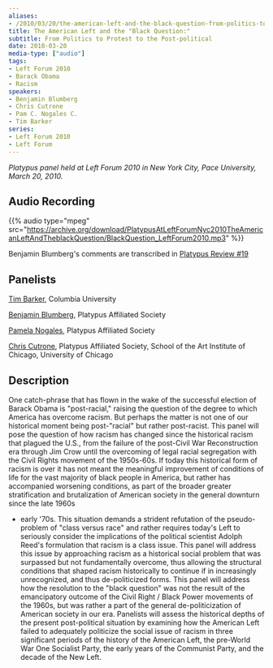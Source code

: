 ```yaml
---
aliases:
- /2010/03/20/the-american-left-and-the-black-question-from-politics-to-protest-to-the-post-political
title: The American Left and the "Black Question:"
subtitle: From Politics to Protest to the Post-political
date: 2010-03-20
media-type: ["audio"]
tags:
- Left Forum 2010
- Barack Obama
- Racism
speakers:
- Benjamin Blumberg
- Chris Cutrone
- Pam C. Nogales C.
- Tim Barker
series:
- Left Forum 2010
- Left Forum
---
```


_Platypus panel held at Left Forum 2010 in New York City, Pace University, March 20, 2010._

## Audio Recording

{{% audio type="mpeg" src="https://archive.org/download/PlatypusAtLeftForumNyc2010TheAmericanLeftAndTheblackQuestion/BlackQuestion_LeftForum2010.mp3" %}}

Benjamin Blumberg's comments are transcribed in [Platypus Review #19](/2010/01/08/an-unmet-challenge-race-and-the-left-in-america/)

## Panelists

[Tim Barker](/speakers/tim-barker), Columbia University

[Benjamin Blumberg](/speakers/ben-blumberg/), Platypus Affiliated Society

[Pamela Nogales](/speakers/pam-c-nogales-c), Platypus Affiliated Society

[Chris Cutrone](/speakers/chris-cutrone), Platypus Affiliated Society, School of the Art Institute of Chicago, University of Chicago

## Description

One catch-phrase that has flown in the wake of the successful election of Barack Obama is "post-racial," raising the question of the degree to which America has overcome racism. But perhaps the matter is not one of our historical moment being post-"racial" but rather post-racist. This panel will pose the question of how racism has changed since the historical racism that plagued the U.S., from the failure of the post-Civil War Reconstruction era through Jim Crow until the overcoming of legal racial segregation with the Civil Rights movement of the 1950s-60s. If today this historical form of racism is over it has not meant the meaningful improvement of conditions of life for the vast majority of black people in America, but rather has accompanied worsening conditions, as part of the broader greater stratification and brutalization of American society in the general downturn since the late 1960s
 - early '70s. This situation demands a strident refutation of the pseudo-problem of "class versus race" and rather requires today's Left to seriously consider the implications of the political scientist Adolph Reed's formulation that racism is a class issue. This panel will address this issue by approaching racism as a historical social problem that was surpassed but not fundamentally overcome, thus allowing the structural conditions that shaped racism historically to continue if in increasingly unrecognized, and thus de-politicized forms. This panel will address how the resolution to the "black question" was not the result of the emancipatory outcome of the Civil Right / Black Power movements of the 1960s, but was rather a part of the general de-politicization of American society in our era. Panelists will assess the historical depths of the present post-political situation by examining how the American Left failed to adequately politicize the social issue of racism in three significant periods of the history of the American Left, the pre-World War One Socialist Party, the early years of the Communist Party, and the decade of the New Left.
